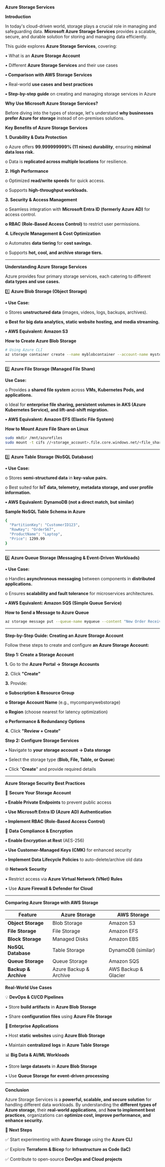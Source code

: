 **Azure Storage Services**

**Introduction**

In today's cloud-driven world, storage plays a crucial role in managing and safeguarding data. **Microsoft Azure Storage Services** provides a scalable, secure, and durable solution for storing and managing data efficiently.

This guide explores **Azure Storage Services**, covering:

•	What is an **Azure Storage Account**

•	Different **Azure Storage Services** and their use cases

**•	Comparison with AWS Storage Services**

•	Real-world **use cases and best practices**

**•	Step-by-step guide** on creating and managing storage services in Azure

**Why Use Microsoft Azure Storage Services?**

Before diving into the types of storage, let's understand **why businesses prefer Azure for storage** instead of on-premises solutions.

**Key Benefits of Azure Storage Services**

**1.	Durability & Data Protection**

o	Azure offers **99.999999999% (11 nines) durability**, ensuring **minimal data loss risk.**

o	Data is **replicated across multiple locations** for resilience.

**2.	High Performance**

o	Optimized **read/write speeds** for quick access.

o	Supports **high-throughput workloads.**

**3.	Security & Access Management**

o	Seamless integration with **Microsoft Entra ID (formerly Azure AD)** for access control.

**o	RBAC (Role-Based Access Control)** to restrict user permissions.

**4.	Lifecycle Management & Cost Optimization**

o	Automates **data tiering** for **cost savings.**

o	Supports **hot, cool, and archive storage tiers.**

---

**Understanding Azure Storage Services**

Azure provides four primary storage services, each catering to different **data types and use cases.**

1️⃣ **Azure Blob Storage (Object Storage)**

**•	Use Case:**

o	Stores **unstructured data** (images, videos, logs, backups, archives).

**o	Best for big data analytics, static website hosting, and media streaming.**

**•	AWS Equivalent: Amazon S3**

**How to Create Azure Blob Storage**

```sh
# Using Azure CLI
az storage container create --name myblobcontainer --account-name mystorageaccount --auth-mode login
```

---

2️⃣ **Azure File Storage (Managed File Share)**

**Use Case:**

o	Provides a **shared file system** across **VMs, Kubernetes Pods, and applications.**

o	Ideal for **enterprise file sharing, persistent volumes in AKS (Azure Kubernetes Service), and lift-and-shift migration.**

**•	AWS Equivalent: Amazon EFS (Elastic File System)**

**How to Mount Azure File Share on Linux**

```sh
sudo mkdir /mnt/azurefiles
sudo mount -t cifs //<storage_account>.file.core.windows.net/<file_share> /mnt/azurefiles -o vers=3.0,username=<storage_account>,password=<storage_key>
```

---

3️⃣ **Azure Table Storage (NoSQL Database)**

**•	Use Case:**

o	Stores **semi-structured data** in **key-value pairs.**

o	Best suited for **IoT data, telemetry, metadata storage, and user profile information.**

**•	AWS Equivalent: DynamoDB (not a direct match, but similar)**

**Sample NoSQL Table Schema in Azure**

```sh
{
  "PartitionKey": "CustomerID123",
  "RowKey": "Order567",
  "ProductName": "Laptop",
  "Price": 1299.99
}
```

---

4️⃣ **Azure Queue Storage (Messaging & Event-Driven Workloads)**

**•	Use Case:**

o	Handles **asynchronous messaging** between components in **distributed applications.**

o	Ensures **scalability and fault tolerance** for microservices architectures.

**•	AWS Equivalent: Amazon SQS (Simple Queue Service)**

**How to Send a Message to Azure Queue**

```sh
az storage message put --queue-name myqueue --content "New Order Received"
```

---

**Step-by-Step Guide: Creating an Azure Storage Account**

Follow these steps to create and configure **an Azure Storage Account:**

**Step 1: Create a Storage Account**

**1.**	Go to the **Azure Portal → Storage Accounts**

**2.**	Click **"Create"**

**3.**	Provide:

**o	Subscription & Resource Group**

**o	Storage Account Name** (e.g., mycompanywebstorage)

**o	Region** (choose nearest for latency optimization)

**o	Performance & Redundancy Options**

**4.**	Click **"Review + Create"**

**Step 2: Configure Storage Services**

•	Navigate to **your storage account → Data storage**

•	Select the storage type (**Blob, File, Table, or Queue**)

•	Click "**Create**" and provide required details

---

**Azure Storage Security Best Practices**

🔐 **Secure Your Storage Account**

**•	Enable Private Endpoints** to prevent public access

**•	Use Microsoft Entra ID (Azure AD) Authentication**

**•	Implement RBAC (Role-Based Access Control)**

📜 **Data Compliance & Encryption**

**•	Enable Encryption at Rest** (AES-256)

**•	Use Customer-Managed Keys (CMK)** for enhanced security

**•	Implement Data Lifecycle Policies** to auto-delete/archive old data

🌐 **Network Security**

•	Restrict access via **Azure Virtual Network (VNet) Rules**

•	Use **Azure Firewall & Defender for Cloud**

---

**Comparing Azure Storage with AWS Storage**

| Feature             | Azure Storage         | AWS Storage         |
|--------------------|---------------------|---------------------|
| **Object Storage**  | Blob Storage        | Amazon S3          |
| **File Storage**    | File Storage        | Amazon EFS         |
| **Block Storage**   | Managed Disks       | Amazon EBS         |
| **NoSQL Database**  | Table Storage       | DynamoDB (similar) |
| **Queue Storage**   | Queue Storage       | Amazon SQS         |
| **Backup & Archive** | Azure Backup & Archive | AWS Backup & Glacier |

**Real-World Use Cases**

💡 **DevOps & CI/CD Pipelines**

•	Store **build artifacts** in **Azure Blob Storage**

•	Share **configuration files** using **Azure File Storage**

🏢 **Enterprise Applications**

•	Host **static websites** using **Azure Blob Storage**

•	Maintain **centralized logs** in **Azure Table Storage**

📊 **Big Data & AI/ML Workloads**

•	Store **large datasets** in **Azure Blob Storage**

•	Use **Queue Storage for event-driven processing**

---

**Conclusion**

Azure Storage Services is a **powerful, scalable, and secure solution** for handling different data workloads. By understanding the **different types of Azure storage**, their **real-world applications**, and **how to implement best practices**, organizations can **optimize cost, improve performance, and enhance security.**

🚀 **Next Steps**

✅ Start experimenting with **Azure Storage** using the **Azure CLI**

✅ Explore **Terraform & Bicep** for **Infrastructure as Code (IaC)**

✅ Contribute to open-source **DevOps and Cloud projects**
